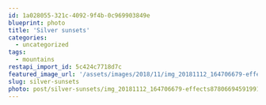 ```yaml
---
id: 1a028055-321c-4092-9f4b-0c969903849e
blueprint: photo
title: 'Silver sunsets'
categories:
  - uncategorized
tags:
  - mountains
restapi_import_id: 5c424c7718d7c
featured_image_url: '/assets/images/2018/11/img_20181112_164706679-effects8780669459199101943-scaled.jpg'
slug: silver-sunsets
photo: post/silver-sunsets/img_20181112_164706679-effects8780669459199101943-scaled.jpg
---
```

<p><!-- wp:image {"id":38} --></p>
<figure class="wp-block-image"><img src="/assets/images/2018/11/img_20181112_164706679-effects8780669459199101943.jpg?w=768" alt="" class="wp-image-38" /></figure>
<p><!-- /wp:image --></p>
